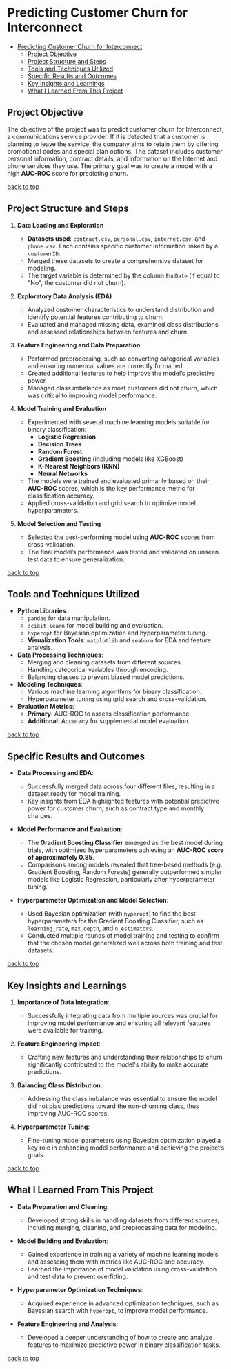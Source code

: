 # Predicting Customer Churn for Interconnect

- [Predicting Customer Churn for Interconnect](#predicting-customer-churn-for-interconnect)
  - [Project Objective](#project-objective)
  - [Project Structure and Steps](#project-structure-and-steps)
  - [Tools and Techniques Utilized](#tools-and-techniques-utilized)
  - [Specific Results and Outcomes](#specific-results-and-outcomes)
  - [Key Insights and Learnings](#key-insights-and-learnings)
  - [What I Learned From This Project](#what-i-learned-from-this-project)


## Project Objective
The objective of the project was to predict customer churn for Interconnect, a communications service provider. If it is detected that a customer is planning to leave the service, the company aims to retain them by offering promotional codes and special plan options. The dataset includes customer personal information, contract details, and information on the Internet and phone services they use. The primary goal was to create a model with a high **AUC-ROC** score for predicting churn.

[back to top](#predicting-customer-churn-for-interconnect)

## Project Structure and Steps
1. **Data Loading and Exploration**
   - **Datasets used**: `contract.csv`, `personal.csv`, `internet.csv`, and `phone.csv`. Each contains specific customer information linked by a `customerID`.
   - Merged these datasets to create a comprehensive dataset for modeling.
   - The target variable is determined by the column `EndDate` (if equal to "No", the customer did not churn).

2. **Exploratory Data Analysis (EDA)**
   - Analyzed customer characteristics to understand distribution and identify potential features contributing to churn.
   - Evaluated and managed missing data, examined class distributions, and assessed relationships between features and churn.

3. **Feature Engineering and Data Preparation**
   - Performed preprocessing, such as converting categorical variables and ensuring numerical values are correctly formatted.
   - Created additional features to help improve the model’s predictive power.
   - Managed class imbalance as most customers did not churn, which was critical to improving model performance.

4. **Model Training and Evaluation**
   - Experimented with several machine learning models suitable for binary classification:
     - **Logistic Regression**
     - **Decision Trees**
     - **Random Forest**
     - **Gradient Boosting** (including models like XGBoost)
     - **K-Nearest Neighbors (KNN)**
     - **Neural Networks**
   - The models were trained and evaluated primarily based on their **AUC-ROC** scores, which is the key performance metric for classification accuracy.
   - Applied cross-validation and grid search to optimize model hyperparameters.

5. **Model Selection and Testing**
   - Selected the best-performing model using **AUC-ROC** scores from cross-validation.
   - The final model’s performance was tested and validated on unseen test data to ensure generalization.

[back to top](#predicting-customer-churn-for-interconnect)

## Tools and Techniques Utilized
- **Python Libraries**: 
  - `pandas` for data manipulation.
  - `scikit-learn` for model building and evaluation.
  - `hyperopt` for Bayesian optimization and hyperparameter tuning.
  - **Visualization Tools**: `matplotlib` and `seaborn` for EDA and feature analysis.
- **Data Processing Techniques**:
  - Merging and cleaning datasets from different sources.
  - Handling categorical variables through encoding.
  - Balancing classes to prevent biased model predictions.
- **Modeling Techniques**:
  - Various machine learning algorithms for binary classification.
  - Hyperparameter tuning using grid search and cross-validation.
- **Evaluation Metrics**:
  - **Primary**: AUC-ROC to assess classification performance.
  - **Additional**: Accuracy for supplemental model evaluation.

[back to top](#predicting-customer-churn-for-interconnect)

## Specific Results and Outcomes
- **Data Processing and EDA**:
  - Successfully merged data across four different files, resulting in a dataset ready for model training.
  - Key insights from EDA highlighted features with potential predictive power for customer churn, such as contract type and monthly charges.
  
- **Model Performance and Evaluation**:
  - The **Gradient Boosting Classifier** emerged as the best model during trials, with optimized hyperparameters achieving an **AUC-ROC score of approximately 0.85**.
  - Comparisons among models revealed that tree-based methods (e.g., Gradient Boosting, Random Forests) generally outperformed simpler models like Logistic Regression, particularly after hyperparameter tuning.
  
- **Hyperparameter Optimization and Model Selection**:
  - Used Bayesian optimization (with `hyperopt`) to find the best hyperparameters for the Gradient Boosting Classifier, such as `learning_rate`, `max_depth`, and `n_estimators`.
  - Conducted multiple rounds of model training and testing to confirm that the chosen model generalized well across both training and test datasets.

[back to top](#predicting-customer-churn-for-interconnect)

## Key Insights and Learnings
1. **Importance of Data Integration**:
   - Successfully integrating data from multiple sources was crucial for improving model performance and ensuring all relevant features were available for training.

2. **Feature Engineering Impact**:
   - Crafting new features and understanding their relationships to churn significantly contributed to the model's ability to make accurate predictions.

3. **Balancing Class Distribution**:
   - Addressing the class imbalance was essential to ensure the model did not bias predictions toward the non-churning class, thus improving AUC-ROC scores.

4. **Hyperparameter Tuning**:
   - Fine-tuning model parameters using Bayesian optimization played a key role in enhancing model performance and achieving the project’s goals.

[back to top](#predicting-customer-churn-for-interconnect)

## What I Learned From This Project
- **Data Preparation and Cleaning**:
  - Developed strong skills in handling datasets from different sources, including merging, cleaning, and preprocessing data for modeling.

- **Model Building and Evaluation**:
  - Gained experience in training a variety of machine learning models and assessing them with metrics like AUC-ROC and accuracy.
  - Learned the importance of model validation using cross-validation and test data to prevent overfitting.

- **Hyperparameter Optimization Techniques**:
  - Acquired experience in advanced optimization techniques, such as Bayesian search with `hyperopt`, to improve model performance.

- **Feature Engineering and Analysis**:
  - Developed a deeper understanding of how to create and analyze features to maximize predictive power in binary classification tasks.

[back to top](#predicting-customer-churn-for-interconnect)